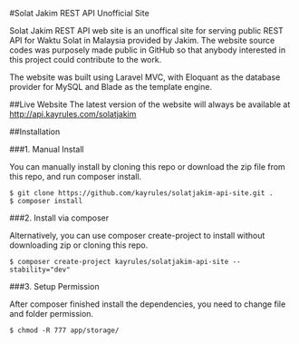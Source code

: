 #Solat Jakim REST API Unofficial Site

Solat Jakim REST API web site is an unoffical site for serving public REST API for Waktu Solat in Malaysia provided by Jakim. The website source codes was purposely made public in GitHub so that anybody interested in this project could contribute to the work.

The website was built using Laravel MVC, with Eloquant as the database provider for MySQL and Blade as the template engine.

##Live Website
The latest version of the website will always be available at http://api.kayrules.com/solatjakim

##Installation

###1. Manual Install

You can manually install by cloning this repo or download the zip file from this repo, and run composer install.
```
$ git clone https://github.com/kayrules/solatjakim-api-site.git .
$ composer install
```

###2. Install via composer

Alternatively, you can use composer create-project to install without downloading zip or cloning this repo.
```
$ composer create-project kayrules/solatjakim-api-site --stability="dev"
```

###3. Setup Permission

After composer finished install the dependencies, you need to change file and folder permission.
```
$ chmod -R 777 app/storage/
```